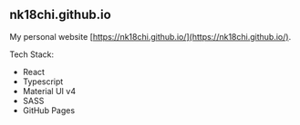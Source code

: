 ## nk18chi.github.io

My personal website [https://nk18chi.github.io/](https://nk18chi.github.io/).

Tech Stack:

- React
- Typescript
- Material UI v4
- SASS
- GitHub Pages
